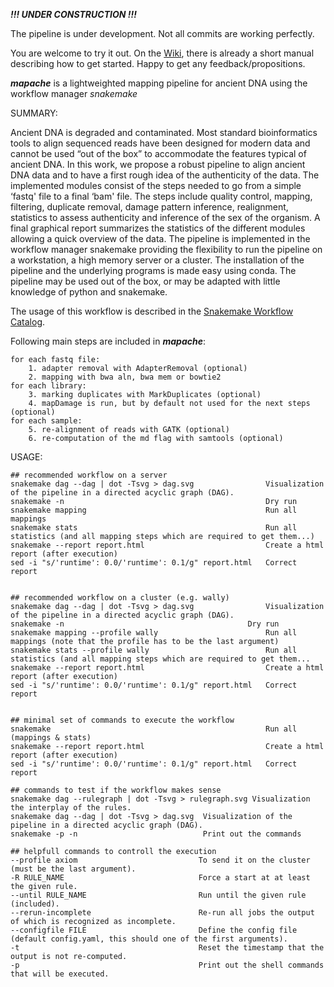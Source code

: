 ***!!! UNDER CONSTRUCTION !!!***

The pipeline is under development. Not all commits are working perfectly.

You are welcome to try it out. On the [Wiki](https://github.com/sneuensc/mapache/wiki), there is already a short manual describing how to get started. Happy to get any feedback/propositions.

***mapache*** is a lightweighted mapping pipeline for ancient DNA using the workflow manager *snakemake*

SUMMARY:

Ancient DNA is degraded and contaminated. Most standard bioinformatics tools to align sequenced reads have been designed for modern data and cannot be used “out of the box” to accommodate the features typical of ancient DNA. In this work, we propose a robust pipeline to align ancient DNA data and to have a first rough idea of the authenticity of the data. The implemented modules consist of the steps needed to go from a simple ‘fastq' file to a final ‘bam' file. The steps include quality control, mapping, filtering, duplicate removal, damage pattern inference, realignment, statistics to assess authenticity and inference of the sex of the organism. A final graphical report summarizes the statistics of the different modules allowing a quick overview of the data. The pipeline is implemented in the workflow manager snakemake providing the flexibility to run the pipeline on a workstation, a high memory server or a cluster. The installation of the pipeline and the underlying programs is made easy using conda. The pipeline may be used out of the box, or may be adapted with little knowledge of python and snakemake.

The usage of this workflow is described in the [Snakemake Workflow Catalog](https://snakemake.github.io/snakemake-workflow-catalog/?usage=sneuensc/mapache).

Following main steps are included in ***mapache***:
```
for each fastq file:
    1. adapter removal with AdapterRemoval (optional)
    2. mapping with bwa aln, bwa mem or bowtie2
for each library:
    3. marking duplicates with MarkDuplicates (optional)
    4. mapDamage is run, but by default not used for the next steps (optional)
for each sample:
    5. re-alignment of reads with GATK (optional)
    6. re-computation of the md flag with samtools (optional)
```

USAGE:
```
## recommended workflow on a server
snakemake dag --dag | dot -Tsvg > dag.svg                Visualization of the pipeline in a directed acyclic graph (DAG).
snakemake -n                                             Dry run
snakemake mapping                                        Run all mappings
snakemake stats                                          Run all statistics (and all mapping steps which are required to get them...)
snakemake --report report.html                           Create a html report (after execution)
sed -i "s/'runtime': 0.0/'runtime': 0.1/g" report.html   Correct report


## recommended workflow on a cluster (e.g. wally)
snakemake dag --dag | dot -Tsvg > dag.svg                Visualization of the pipeline in a directed acyclic graph (DAG).
snakemake -n 		                                 Dry run
snakemake mapping --profile wally                        Run all mappings (note that the profile has to be the last argument)
snakemake stats --profile wally                          Run all statistics (and all mapping steps which are required to get them...
snakemake --report report.html                           Create a html report (after execution)
sed -i "s/'runtime': 0.0/'runtime': 0.1/g" report.html   Correct report


## minimal set of commands to execute the workflow
snakemake                                                Run all (mappings & stats)
snakemake --report report.html                           Create a html report (after execution)
sed -i "s/'runtime': 0.0/'runtime': 0.1/g" report.html   Correct report

## commands to test if the workflow makes sense
snakemake dag --rulegraph | dot -Tsvg > rulegraph.svg Visualization the interplay of the rules.
snakemake dag --dag | dot -Tsvg > dag.svg  Visualization of the pipeline in a directed acyclic graph (DAG). 
snakemake -p -n                            Print out the commands

## helpfull commands to controll the execution
--profile axiom                           To send it on the cluster (must be the last argument).
-R RULE_NAME                              Force a start at at least the given rule.
--until RULE_NAME                         Run until the given rule (included).
--rerun-incomplete                        Re-run all jobs the output of which is recognized as incomplete.
--configfile FILE                         Define the config file (default config.yaml, this should one of the first arguments).
-t                                        Reset the timestamp that the output is not re-computed.
-p                                        Print out the shell commands that will be executed. 
```
